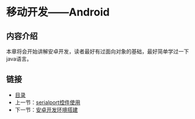 # 移动开发——Android

## 内容介绍
本章将会开始讲解安卓开发，读者最好有过面向对象的基础，最好简单学过一下java语言。

## 链接
- [目录](directory.md)  
- 上一节：[serialport控件使用](2.2.md)  
- 下一节：[安卓开发环境搭建](3.1.md)
